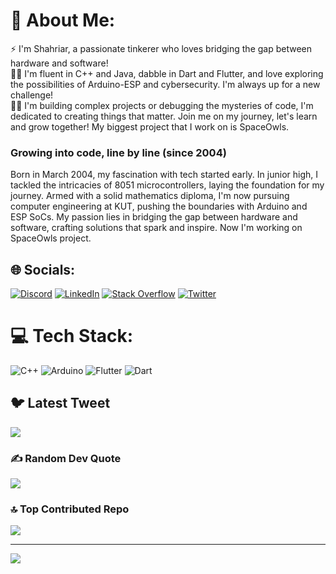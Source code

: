# 💫 About Me:
⚡ I'm Shahriar, a passionate tinkerer who loves bridging the gap between hardware and software! <br />
🤹‍♀️ I'm fluent in C++ and Java, dabble in Dart and Flutter, and love exploring the possibilities of Arduino-ESP and cybersecurity. I'm always up for a new challenge! <br />
👩‍💻 I'm building complex projects or debugging the mysteries of code, I'm dedicated to creating things that matter. Join me on my journey, let's learn and grow together! My biggest project that I work on is SpaceOwls.
<br />
### Growing into code, line by line (since 2004)
Born in March 2004, my fascination with tech started early. In junior high, I tackled the intricacies of 8051 microcontrollers, laying the foundation for my journey. Armed with a solid mathematics diploma, I'm now pursuing computer engineering at KUT, pushing the boundaries with Arduino and ESP SoCs. My passion lies in bridging the gap between hardware and software, crafting solutions that spark and inspire. Now I'm working on SpaceOwls project.
## 🌐 Socials:
[![Discord](https://img.shields.io/badge/Discord-%237289DA.svg?logo=discord&logoColor=white)](https://discord.gg/༒ֆɦǟɦʀɨǟʀ★#1286) [![LinkedIn](https://img.shields.io/badge/LinkedIn-%230077B5.svg?logo=linkedin&logoColor=white)](https://www.linkedin.com/in/shahriar-hooshmand-7a8b10261/) [![Stack Overflow](https://img.shields.io/badge/-Stackoverflow-FE7A16?logo=stack-overflow&logoColor=white)](https://stackoverflow.com/users/21948099) [![Twitter](https://img.shields.io/badge/Twitter-%231DA1F2.svg?logo=Twitter&logoColor=white)](https://twitter.com/Shahriar_fhd) 

# 💻 Tech Stack:
![C++](https://img.shields.io/badge/c++-%2300599C.svg?style=flat&logo=c%2B%2B&logoColor=white) ![Arduino](https://img.shields.io/badge/-Arduino-00979D?style=flat&logo=Arduino&logoColor=white) ![Flutter](https://img.shields.io/badge/Flutter-%2302569B.svg?style=flat&logo=Flutter&logoColor=white) ![Dart](https://img.shields.io/badge/dart-%230175C2.svg?style=flat&logo=dart&logoColor=white)

## 🐦 Latest Tweet
[![](https://gtce.itsvg.in/api?username=Shahriar_fhd)](https://github.com/VishwaGauravIn/github-twitter-card-embed)

### ✍️ Random Dev Quote
![](https://quotes-github-readme.vercel.app/api?type=horizontal&theme=tokyonight)

### 🔝 Top Contributed Repo
![](https://github-contributor-stats.vercel.app/api?username=shahriarhd&limit=5&theme=tokyonight&combine_all_yearly_contributions=true)

---
[![](https://visitcount.itsvg.in/api?id=shahriarhd&icon=2&color=1)](https://visitcount.itsvg.in)
